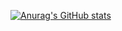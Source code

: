[![Anurag's GitHub stats](https://github-readme-stats.vercel.app/api?username=flaick)](https://github.com/anuraghazra/github-readme-stats)

<!-- **lalithjets/lalithjets** is a ✨ _special_ ✨ repository because its `README.md` (this file) appears on your GitHub profile. -->

